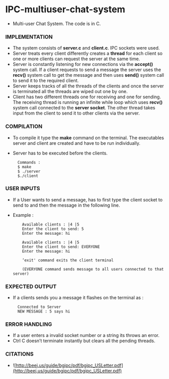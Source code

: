 # IPC-multiuser-chat-system
* Multi-user Chat System. The code is in C. 

### IMPLEMENTATION 
* The system consists of **server.c** and **client.c**. IPC sockets were used. </br>
* Server treats every client differently creates a **thread** for each client so one or more clients can request the server at the same time. </br>
* Server is constantly listening for new connections via the **accept()** system call. If a client requests to send a message the server uses the **recv()** system call to get the message and then uses **send()** system call to send it to the required client. </br>
* Server keeps tracks of all the threads of the clients and once the server is terminated all the threads are wiped out one by one. </br>
 * Client has two different threads one for receiving and one for sending. The receiving thread is running an infinite while loop which uses **recv()** system call connected to the **server socket**. The other thread takes input from the client to send it to other clients via the server. </br>
 
### COMPILATION 
* To compile it type the **make** command on the terminal. The executables server and client are created and have to be run individually. </br>
* Server has to be executed before the clients.

        Commands :
        $ make
        $ ./server
        $./client

### USER INPUTS
* If a User wants to send a message, has to first type the client socket to send to and then the message in the following line.
* Example :

          Available clients : |4 |5
          Enter the client to send: 5 
          Enter the message: hi
          
          Available clients : |4 |5
          Enter the client to send: EVERYONE
          Enter the message: hi
          
          ‘exit' command exits the client terminal
          
          (EVERYONE command sends message to all users connected to that server)
          
### EXPECTED OUTPUT
* If a clients sends you a message it flashes on the terminal as :

        Connected to Server
        NEW MESSAGE : 5 says hi
        
### ERROR HANDLING
* If a user enters a invalid socket number or a string its throws an error.
* Ctrl C doesn’t terminate instantly but clears all the pending threads.

### CITATIONS
* ![http://beej.us/guide/bgipc/pdf/bgipc_USLetter.pdf](http://beej.us/guide/bgipc/pdf/bgipc_USLetter.pdf)
